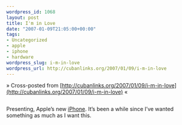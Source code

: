 ```yaml
--- 
wordpress_id: 1068
layout: post
title: I'm in Love
date: "2007-01-09T21:05:00+00:00"
tags: 
- Uncategorized
- apple
- iphone
- hardware
wordpress_slug: i-m-in-love
wordpress_url: http://cubanlinks.org/2007/01/09/i-m-in-love
---
```

&raquo; Cross-posted from [http://cubanlinks.org/2007/01/09/i-m-in-love](http://cubanlinks.org/2007/01/09/i-m-in-love) &laquo;

<p><img src="http://www.engadget.com/media/2007/01/dsc_0184.jpg" alt="" /></p>


<p>Presenting, Apple&#8217;s new <a href="http://www.apple.com/iphone">iPhone</a>. It&#8217;s been a while since I&#8217;ve wanted something as much as I want this.</p>
